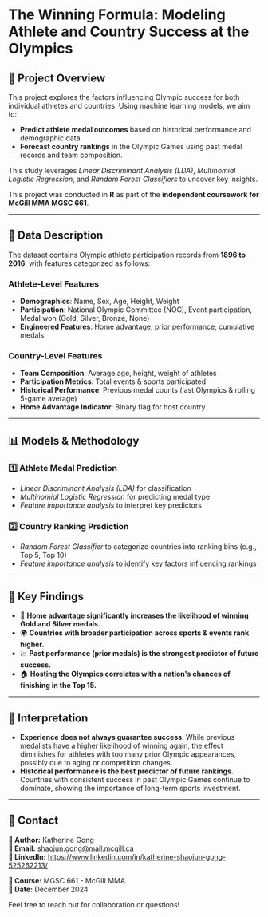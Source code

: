 # The Winning Formula: Modeling Athlete and Country Success at the Olympics

## 📌 Project Overview

This project explores the factors influencing Olympic success for both individual athletes and countries. Using machine learning models, we aim to:

- **Predict athlete medal outcomes** based on historical performance and demographic data.
- **Forecast country rankings** in the Olympic Games using past medal records and team composition.

This study leverages *Linear Discriminant Analysis (LDA)*, *Multinomial Logistic Regression*, and *Random Forest Classifiers* to uncover key insights.

This project was conducted in **R** as part of the **independent coursework for McGill MMA MGSC 661**.

---

## 📂 Data Description

The dataset contains Olympic athlete participation records from **1896 to 2016**, with features categorized as follows:

### **Athlete-Level Features**
- **Demographics**: Name, Sex, Age, Height, Weight
- **Participation**: National Olympic Committee (NOC), Event participation, Medal won (Gold, Silver, Bronze, None)
- **Engineered Features**: Home advantage, prior performance, cumulative medals

### **Country-Level Features**
- **Team Composition**: Average age, height, weight of athletes
- **Participation Metrics**: Total events & sports participated
- **Historical Performance**: Previous medal counts (last Olympics & rolling 5-game average)
- **Home Advantage Indicator**: Binary flag for host country

---

## 📊 Models & Methodology

### **1️⃣ Athlete Medal Prediction**
- *Linear Discriminant Analysis (LDA)* for classification
- *Multinomial Logistic Regression* for predicting medal type
- *Feature importance analysis* to interpret key predictors

### **2️⃣ Country Ranking Prediction**
- *Random Forest Classifier* to categorize countries into ranking bins (e.g., Top 5, Top 10)
- *Feature importance analysis* to identify key factors influencing rankings

---

## 🎯 Key Findings

- 🏅 **Home advantage significantly increases the likelihood of winning Gold and Silver medals.**
- 🌍 **Countries with broader participation across sports & events rank higher.**
- 📈 **Past performance (prior medals) is the strongest predictor of future success.**
- 🏠 **Hosting the Olympics correlates with a nation's chances of finishing in the Top 15.**

---

## 📖 Interpretation

- **Experience does not always guarantee success**. While previous medalists have a higher likelihood of winning again, the effect diminishes for athletes with too many prior Olympic appearances, possibly due to aging or competition changes.
- **Historical performance is the best predictor of future rankings**. Countries with consistent success in past Olympic Games continue to dominate, showing the importance of long-term sports investment.

---

## 📩 Contact

**📝 Author:** Katherine Gong  
**📧 Email:** shaojun.gong@mail.mcgill.ca  
**🔗 LinkedIn:** https://www.linkedin.com/in/katherine-shaojun-gong-525262213/

**📌 Course:** MGSC 661 - McGill MMA  
**📅 Date:** December 2024  

Feel free to reach out for collaboration or questions!
